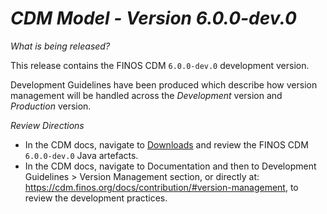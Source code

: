 # *CDM Model - Version 6.0.0-dev.0*

_What is being released?_

This release contains the FINOS CDM `6.0.0-dev.0` development version.

Development Guidelines have been produced which describe how version management will be handled across the *Development* version and *Production* version.

_Review Directions_

- In the CDM docs, navigate to [Downloads](https://cdm.finos.org/docs/download/) and review the FINOS CDM `6.0.0-dev.0` Java artefacts.
- In the CDM docs, navigate to Documentation and then to Development Guidelines > Version Management section, or directly at: https://cdm.finos.org/docs/contribution/#version-management, to review the development practices.
